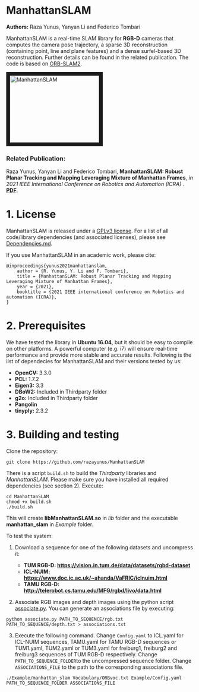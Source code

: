 # ManhattanSLAM

**Authors:** Raza Yunus, Yanyan Li and Federico Tombari

ManhattanSLAM is a real-time SLAM library for **RGB-D** cameras that computes the camera pose trajectory, a sparse 3D
reconstruction (containing point, line and plane features) and a dense surfel-based 3D reconstruction. Further details
can be found in the related publication. The code is based on [ORB-SLAM2](https://github.com/raulmur/ORB_SLAM2).

<a href="https://www.youtube.com/embed/UE8A6mUOPLE" target="_blank"><img
src="https://img.youtube.com/vi/UE8A6mUOPLE/0.jpg"
alt="ManhattanSLAM" width="240" height="180" border="10" /></a>

### Related Publication:

Raza Yunus, Yanyan Li and Federico Tombari, **ManhattanSLAM: Robust Planar Tracking and Mapping Leveraging Mixture of
Manhattan Frames**, *in 2021 IEEE International Conference on Robotics and Automation (ICRA)
.* **[PDF](https://arxiv.org/pdf/2103.15068.pdf)**.

# 1. License

ManhattanSLAM is released under
a [GPLv3 license](https://github.com/razayunus/ManhattanSLAM/blob/master/License-gpl.txt). For a list of all
code/library dependencies (and associated licenses), please
see [Dependencies.md](https://github.com/razayunus/ManhattanSLAM/blob/master/Dependencies.md).

If you use ManhattanSLAM in an academic work, please cite:

```
@inproceedings{yunus2021manhattanslam,
    author = {R. Yunus, Y. Li and F. Tombari},
    title = {ManhattanSLAM: Robust Planar Tracking and Mapping Leveraging Mixture of Manhattan Frames},
    year = {2021},
    booktitle = {2021 IEEE international conference on Robotics and automation (ICRA)},
}
```

# 2. Prerequisites

We have tested the library in **Ubuntu 16.04**, but it should be easy to compile on other platforms. A powerful
computer (e.g. i7) will ensure real-time performance and provide more stable and accurate results. Following is the list
of dependecies for ManhattanSLAM and their versions tested by us:

- **OpenCV:** 3.3.0
- **PCL:** 1.7.2
- **Eigen3:** 3.3
- **DBoW2:** Included in Thirdparty folder
- **g2o:** Included in Thirdparty folder
- **Pangolin**
- **tinyply:** 2.3.2

# 3. Building and testing

Clone the repository:

```
git clone https://github.com/razayunus/ManhattanSLAM
```

There is a script `build.sh` to build the *Thirdparty* libraries and *ManhattanSLAM*. Please make sure you have
installed all required dependencies (see section 2). Execute:

```
cd ManhattanSLAM
chmod +x build.sh
./build.sh
```

This will create **libManhattanSLAM.so** in *lib* folder and the executable **manhattan_slam** in *Example* folder.

To test the system:

1. Download a sequence for one of the following datasets and uncompress it:
    - **TUM RGB-D: https://vision.in.tum.de/data/datasets/rgbd-dataset**
    - **ICL-NUIM: https://www.doc.ic.ac.uk/~ahanda/VaFRIC/iclnuim.html**
    - **TAMU RGB-D: http://telerobot.cs.tamu.edu/MFG/rgbd/livo/data.html**

2. Associate RGB images and depth images using the python
   script [associate.py](http://vision.in.tum.de/data/datasets/rgbd-dataset/tools). You can generate an associations
   file by executing:

  ```
  python associate.py PATH_TO_SEQUENCE/rgb.txt PATH_TO_SEQUENCE/depth.txt > associations.txt
  ```

3. Execute the following command. Change `Config.yaml` to ICL.yaml for ICL-NUIM sequences, TAMU.yaml for TAMU RGB-D
   sequences or TUM1.yaml, TUM2.yaml or TUM3.yaml for freiburg1, freiburg2 and freiburg3 sequences of TUM RGB-D
   respectively. Change `PATH_TO_SEQUENCE_FOLDER`to the uncompressed sequence folder. Change `ASSOCIATIONS_FILE` to the
   path to the corresponding associations file.

  ```
  ./Example/manhattan_slam Vocabulary/ORBvoc.txt Example/Config.yaml PATH_TO_SEQUENCE_FOLDER ASSOCIATIONS_FILE
  ```
